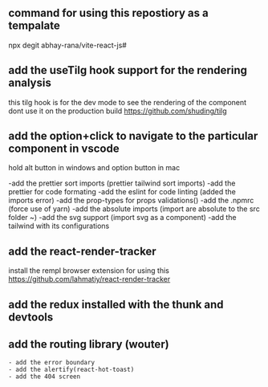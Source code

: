 ## command for using this repostiory as a tempalate
npx degit abhay-rana/vite-react-js#<branch-name> <YourCustomProjectName>

## add the useTilg hook support for the rendering analysis

this tilg hook is for the dev mode to see the rendering of the component dont use it on the production build
https://github.com/shuding/tilg

## add the option+click to navigate to the particular component in vscode

hold alt button in windows and option button in mac

-add the prettier sort imports (prettier tailwind sort imports)
-add the prettier for code formating
-add the eslint for code linting (added the imports error)
-add the prop-types for props validations()
-add the .npmrc (force use of yarn)
-add the absolute imports (import are absolute to the src folder ~)
-add the svg support (import svg as a component)
-add the tailwind with its configurations

## add the react-render-tracker

install the rempl browser extension for using this
https://github.com/lahmatiy/react-render-tracker

## add the redux installed with the thunk and devtools

## add the routing library (wouter)

    - add the error boundary
    - add the alertify(react-hot-toast)
    - add the 404 screen
